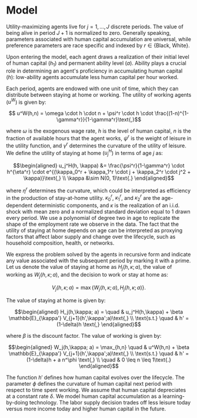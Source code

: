 # Model
Utility-maximizing agents live for $j=1,\dots,J$ discrete periods.
The value of being alive in period $J+1$ is normalized to zero.
Generally speaking, parameters associated with human capital accumulation are universal, while preference parameters are race specific and indexed by $r \in \{ \text{Black, White} \}$.

Upon entering the model, each agent draws a realization of their initial level of human capital ($h_1$) and permanent ability level ($a$).
Ability plays a crucial role in determining an agent's proficiency in accumulating human capital ($h$): low-ability agents accumulate less human capital per hour worked.

Each period, agents are endowed with one unit of time, which they can distribute between staying at home or working.
The utility of working agents ($u^W$) is given by:
```math
  u^W(h,n) = \omega \cdot h \cdot n + \psi^r \cdot h \cdot \frac{(1-n)^{1-\gamma^r}}{1-\gamma^r}\text{,}
```
where $\omega$ is the exogenous wage rate, $h$ is the level of human capital, $n$ is the fraction of available hours that the agent works, $\psi^r$ is the weight of leisure in the utility function, and $\gamma^r$ determines the curvature of the utility of leisure.
We define the utility of staying at home ($u_j^H$) in terms of age $j$ as:
```math
\begin{aligned}
  u_j^H(h, \kappa) &=
  \frac{\psi^r}{1-\gamma^r} \cdot h^{\eta^r} \cdot e^{(\kappa_0^r + \kappa_1^r \cdot j + \kappa_2^r \cdot j^2 +  \kappa)}\text{,} \\
  \kappa &\sim N(0, 1)\text{.}
\end{aligned}
```
where $\eta^r$ determines the curvature, which could be interpreted as efficiency in the production of stay-at-home utility.
$\kappa_0^r$, $\kappa_1^r$, and $\kappa_2^r$ are the age-dependent deterministic components, and $\kappa$ is the realization of an i.i.d. shock with mean zero and a normalized standard deviation equal to 1 drawn every period.
We use a polynomial of degree two in age to replicate the shape of the employment rate we observe in the data.
The fact that the utility of staying at home depends on age can be interpreted as proxying factors that affect labor supply and change over the lifecycle, such as household composition, health, or networks.

We express the problem solved by the agents in recursive form and indicate any value associated with the subsequent period by marking it with a prime.
Let us denote the value of staying at home as $H_j(h,\kappa; a)$, the value of working as $W_j(h,\kappa; a)$, and the decision to work or stay at home as:
```math
  V_j(h,\kappa; a) = \max \{W_j(h,\kappa; a), H_j(h,\kappa; a)\}\text{.}
```
The value of staying at home is given by:
```math
\begin{aligned}
  H_j(h,\kappa; a) = \quad & u_j^H(h,\kappa) + \beta \mathbb{E}_{\kappa'} V_{j+1}(h',\kappa';a)\text{,} \\
  \text{s.t.} \quad & h' = (1-\delta)h \text{,}
\end{aligned}
```
where $\beta$ is the discount factor.
The value of working is given by:
```math
\begin{aligned}
  W_j(h,\kappa; a) = \max_{h,n} \quad & u^W(h,n) + \beta \mathbb{E}_{\kappa'} V_{j+1}(h',\kappa';a)\text{,} \\
  \text{s.t.} \quad & h' = (1-\delta)h + a n^\phi \text{,} \\
  \quad & 0 \leq n \leq 1\text{.}
\end{aligned}
```
The function $h'$ defines how human capital evolves over the lifecycle.
The parameter $\phi$ defines the curvature of human capital next period with respect to time spent working.
We assume that human capital depreciates at a constant rate $\delta$.
We model human capital accumulation as a learning-by-doing technology.
The labor supply decision trades off less leisure today versus more income today and higher human capital in the future.
